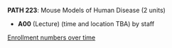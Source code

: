 **PATH 223**: Mouse Models of Human Disease (2 units)

- **A00** (Lecture) (time and location TBA) by staff

[Enrollment numbers over time](./PATH223.tsv)
